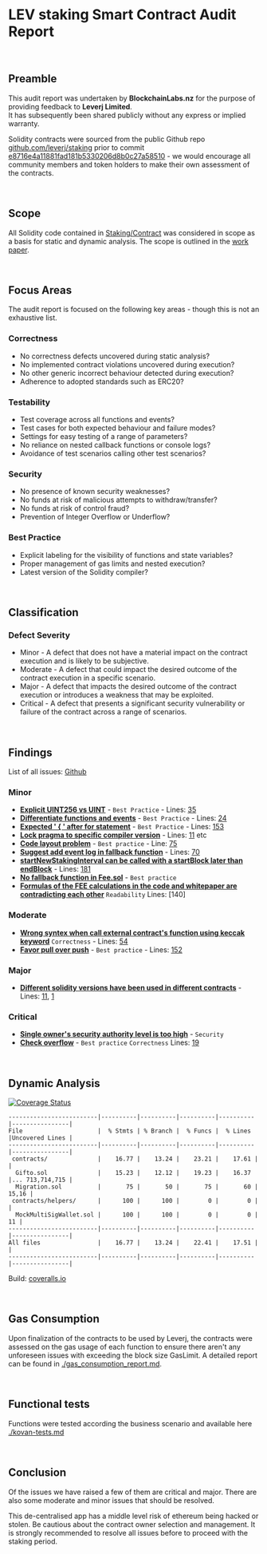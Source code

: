 # LEV staking Smart Contract Audit Report
<br>

## Preamble
This audit report was undertaken by <b>BlockchainLabs.nz</b> for the purpose of providing feedback to <b>Leverj Limited</b>. <br>It has subsequently been shared publicly without any express or implied warranty.

Solidity contracts were sourced from the public Github repo [github.com/leverj/staking](https://github.com/leverj/staking) prior to commit [e8716e4a11881fad181b5330206d8b0c27a58510](https://github.com/leverj/staking/commit/e8716e4a11881fad181b5330206d8b0c27a58510) - we would encourage all community members and token holders to make their own assessment of the contracts.

<br>

## Scope
All Solidity code contained in [Staking/Contract](https://github.com/leverj/staking/tree/master/contracts) was considered in scope as a basis for static and dynamic analysis. The scope is outlined in the [work paper](https://github.com/leverj/staking/audit/Work_paper.MD).

<br>

## Focus Areas
The audit report is focused on the following key areas - though this is not an exhaustive list.

### Correctness
- No correctness defects uncovered during static analysis?
- No implemented contract violations uncovered during execution?
- No other generic incorrect behaviour detected during execution?
- Adherence to adopted standards such as ERC20?

### Testability
- Test coverage across all functions and events?
- Test cases for both expected behaviour and failure modes?
- Settings for easy testing of a range of parameters?
- No reliance on nested callback functions or console logs?
- Avoidance of test scenarios calling other test scenarios?

### Security
- No presence of known security weaknesses?
- No funds at risk of malicious attempts to withdraw/transfer?
- No funds at risk of control fraud?
- Prevention of Integer Overflow or Underflow?

### Best Practice
- Explicit labeling for the visibility of functions and state variables?
- Proper management of gas limits and nested execution?
- Latest version of the Solidity compiler?

<br>


## Classification
### Defect Severity
- Minor - A defect that does not have a material impact on the contract execution and is likely to be subjective.
- Moderate - A defect that could impact the desired outcome of the contract execution in a specific scenario.
- Major - A defect that impacts the desired outcome of the contract execution or introduces a weakness that may be exploited.
- Critical - A defect that presents a significant security vulnerability or failure of the contract across a range of scenarios.

<br>


## Findings

List of all issues: [Github](https://github.com/tikonoff/staking-app/issues)

### Minor

- **[Explicit UINT256 vs UINT](https://github.com/tikonoff/staking-app/issues/2)** - `Best Practice` - Lines: [35](https://github.com/tikonoff/staking-app/blob/8306bb8deebe0f554e99bf4e525ea4a3f5672397/contracts/Stake.sol#L35)
- **[Differentiate functions and events](https://github.com/tikonoff/staking-app/issues/3)** - `Best Practice` - Lines: [24](https://github.com/tikonoff/staking-app/blob/8306bb8deebe0f554e99bf4e525ea4a3f5672397/contracts/Stake.sol#L24)
- **[Expected ' { ' after for statement](https://github.com/tikonoff/staking-app/issues/7)** - `Best Practice` - Lines: [153](https://github.com/tikonoff/staking-app/blob/8306bb8deebe0f554e99bf4e525ea4a3f5672397/contracts/Stake.sol#L153)
- **[Lock pragma to specific compiler version](https://github.com/tikonoff/staking-app/issues/8)** - Lines: [11](https://github.com/tikonoff/staking-app/blob/8306bb8deebe0f554e99bf4e525ea4a3f5672397/contracts/Stake.sol#L11) etc
- **[Code layout problem](https://github.com/tikonoff/staking-app/issues/12)** - `Best practice` - Line: [75](https://github.com/tikonoff/staking-app/blob/8306bb8deebe0f554e99bf4e525ea4a3f5672397/contracts/Stake.sol#L75)
- **[Suggest add event log in fallback function](https://github.com/tikonoff/staking-app/issues/10)** - Lines: [70](https://github.com/tikonoff/staking-app/blob/8306bb8deebe0f554e99bf4e525ea4a3f5672397/contracts/Stake.sol#L70)
- **[startNewStakingInterval can be called with a startBlock later than endBlock](https://github.com/tikonoff/staking-app/issues/13)** - Lines: [181](https://github.com/tikonoff/staking-app/blob/291d5a8c8bd61073d732ef0d31bf07a13ec3cd4b/contracts/Stake.sol#L181)
- **[No fallback function in Fee.sol](https://github.com/tikonoff/staking-app/issues/17)** - `Best practice`
- **[Formulas of the FEE calculations in the code and whitepaper are contradicting each other](https://github.com/tikonoff/staking-app/issues/18)** `Readability` Lines: [140]



### Moderate
- **[Wrong syntex when call external contract's function using keccak keyword](https://github.com/tikonoff/staking-app/issues/6)** `Correctness` - Lines: [54](https://github.com/tikonoff/staking-app/blob/8306bb8deebe0f554e99bf4e525ea4a3f5672397/contracts/HumanStandardToken.sol#L54)
- **[Favor pull over push](https://github.com/tikonoff/staking-app/issues/9)** - `Best practice` - Lines: [152](https://github.com/tikonoff/staking-app/blob/8306bb8deebe0f554e99bf4e525ea4a3f5672397/contracts/Stake.sol#L152)
 
### Major
- **[Different solidity versions have been used in different contracts](https://github.com/tikonoff/staking-app/issues/1)** - Lines: [11](https://github.com/tikonoff/staking-app/blob/8306bb8deebe0f554e99bf4e525ea4a3f5672397/contracts/Stake.sol#L11), [1](https://github.com/tikonoff/staking-app/blob/8306bb8deebe0f554e99bf4e525ea4a3f5672397/contracts/SafeMath.sol#L1)

### Critical
- **[Single owner's security authority level is too high](https://github.com/tikonoff/staking-app/issues/14)** - `Security`
- **[Check overflow](https://github.com/tikonoff/staking-app/issues/16)** - `Best practice` `Correctness` Lines: [19](https://github.com/tikonoff/staking-app/blob/8306bb8deebe0f554e99bf4e525ea4a3f5672397/contracts/StandardToken.sol#L19)
<br>

## Dynamic Analysis
[![Coverage Status](https://coveralls.io/repos/github/gabriel-canaan/gifto/badge.svg?branch=gabedojo)](https://coveralls.io/github/gabriel-canaan/gifto?branch=gabedojo)

```
-------------------------|----------|----------|----------|----------|----------------|
File                     |  % Stmts | % Branch |  % Funcs |  % Lines |Uncovered Lines |
-------------------------|----------|----------|----------|----------|----------------|
 contracts/              |    16.77 |    13.24 |    23.21 |    17.61 |                |
  Gifto.sol              |    15.23 |    12.12 |    19.23 |    16.37 |... 713,714,715 |
  Migration.sol          |       75 |       50 |       75 |       60 |          15,16 |
 contracts/helpers/      |      100 |      100 |        0 |        0 |                |
  MockMultiSigWallet.sol |      100 |      100 |        0 |        0 |             11 |
-------------------------|----------|----------|----------|----------|----------------|
All files                |    16.77 |    13.24 |    22.41 |    17.51 |                |
-------------------------|----------|----------|----------|----------|----------------|
```

Build: [coveralls.io](https://coveralls.io/github/gabriel-canaan/gifto)

<br>

## Gas Consumption

Upon finalization of the contracts to be used by Leverj, the contracts were assessed on the gas usage of each function to ensure there aren't any unforeseen issues with exceeding the block size GasLimit. A detailed report can be found in [./gas_consumption_report.md](https://github.com/tikonoff/staking-app/blob/master/audit/gas-consumption-report.md).

<br>

## Functional tests

Functions were tested according the business scenario and available here [./kovan-tests.md](https://github.com/tikonoff/staking-app/blob/master/audit/Kovan_tests.md)

<br>


## Conclusion
Of the issues we have raised a few of them are critical and major. There are also some moderate and minor issues that should be resolved. 

This de-centralised app has a middle level risk of ethereum being hacked or stolen. Be cautious about the contract owner selection and management. It is strongly recommended to resolve all issues before to proceed with the staking period. 

<br>